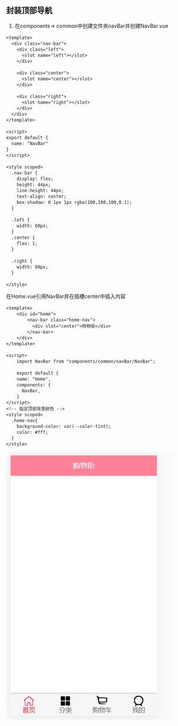 ## 封装顶部导航

1. 在components-> common中创建文件夹navBar并创建NavBar.vue

```vue
<template>
  <div class="nav-bar">
    <div class="left">
      <slot name="left"></slot>
    </div>

    <div class="center">
      <slot name="center"></slot>
    </div>

    <div class="right">
      <slot name="right"></slot>
    </div>
  </div>
</template>

<script>
export default {
  name: "NavBar"
}
</script>

<style scoped>
  .nav-bar {
    display: flex;
    height: 44px;
    line-height: 44px;
    text-align: center;
    box-shadow: 0 1px 1px rgba(100,100,100,0.1);
  }

  .left {
    width: 60px;
  }
  .center {
    flex: 1;
  }

  .right {
    width: 60px;
  }

</style>

```

在Home.vue引用NavBar并在插槽center中插入内容

```vue
<template>
	<div id="home">
        <nav-bar class="home-nav">
          <div slot="center">购物街</div>
        </nav-bar>
    </div>
</template>

<script>
    import NavBar from "components/common/navBar/NavBar";
    
    export default {
    name: "Home",
    components: {
      NavBar,
    }
</script>
<!-- 指定顶部背景颜色 -->
<style scoped>
  .home-nav{
    background-color: var(--color-tint);
    color: #fff;
  }
</style>

```

![image-20210614191958890](img/start03_1-封装顶部导航/image-20210614191958890.png)